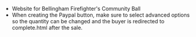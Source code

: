 * Website for Bellingham Firefighter's Community Ball
* When creating the Paypal button, make sure to select advanced options so the
  quantity can be changed and the buyer is redirected to complete.html after the
  sale.
